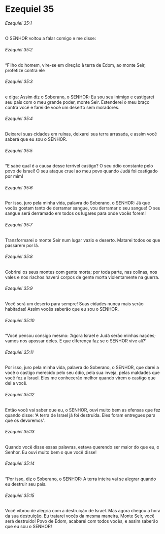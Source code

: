 # Ezequiel 35

###### Ezequiel 35:1

O SENHOR voltou a falar comigo e me disse:

###### Ezequiel 35:2

“Filho do homem, vire-se em direção à terra de Edom, ao monte Seir, profetize contra ele

###### Ezequiel 35:3

e diga: Assim diz o Soberano, o SENHOR: Eu sou seu inimigo e castigarei seu país com o meu grande poder, monte Seir. Estenderei o meu braço contra você e farei de você um deserto sem moradores.

###### Ezequiel 35:4

Deixarei suas cidades em ruínas, deixarei sua terra arrasada, e assim você saberá que eu sou o SENHOR.

###### Ezequiel 35:5

“E sabe qual é a causa desse terrível castigo? O seu ódio constante pelo povo de Israel! O seu ataque cruel ao meu povo quando Judá foi castigado por mim!

###### Ezequiel 35:6

Por isso, juro pela minha vida, palavra do Soberano, o SENHOR: Já que vocês gostam tanto de derramar sangue, vou derramar o seu sangue! O seu sangue será derramado em todos os lugares para onde vocês forem!

###### Ezequiel 35:7

Transformarei o monte Seir num lugar vazio e deserto. Matarei todos os que passarem por lá.

###### Ezequiel 35:8

Cobrirei os seus montes com gente morta; por toda parte, nas colinas, nos vales e nos riachos haverá corpos de gente morta violentamente na guerra.

###### Ezequiel 35:9

Você será um deserto para sempre! Suas cidades nunca mais serão habitadas! Assim vocês saberão que eu sou o SENHOR.

###### Ezequiel 35:10

“Você pensou consigo mesmo: ‘Agora Israel e Judá serão minhas nações; vamos nos apossar deles. E que diferença faz se o SENHOR vive ali?’

###### Ezequiel 35:11

Por isso, juro pela minha vida, palavra do Soberano, o SENHOR, que darei a você o castigo merecido pelo seu ódio, pela sua inveja, pelas maldades que você fez a Israel. Eles me conhecerão melhor quando virem o castigo que dei a você.

###### Ezequiel 35:12

Então você vai saber que eu, o SENHOR, ouvi muito bem as ofensas que fez quando disse: ‘A terra de Israel já foi destruída. Eles foram entregues para que os devoremos’.

###### Ezequiel 35:13

Quando você disse essas palavras, estava querendo ser maior do que eu, o Senhor. Eu ouvi muito bem o que você disse!

###### Ezequiel 35:14

“Por isso, diz o Soberano, o SENHOR: A terra inteira vai se alegrar quando eu destruir seu país.

###### Ezequiel 35:15

Você vibrou de alegria com a destruição de Israel. Mas agora chegou a hora da sua destruição. Eu tratarei vocês da mesma maneira. Monte Seir, você será destruído! Povo de Edom, acabarei com todos vocês, e assim saberão que eu sou o SENHOR!

